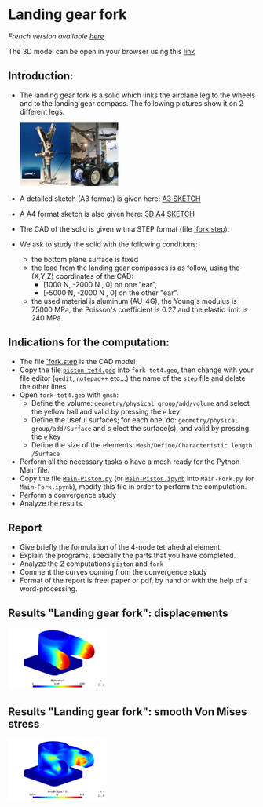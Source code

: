 
# Landing gear fork
*French version available [here](fork_readme_fr.md)*

The 3D model can be open in your browser using this [link](https://3dviewer.net#model=https://raw.githubusercontent.com/luclaurent/SILEX-light/main/calculs/landing_gear_fork/fork.step)
  
## Introduction:

*   The landing gear fork is a solid which links the airplane leg to the wheels and to the landing gear compass. The following pictures show it on 2 different legs.  
      
    <img src="../misc/jambe_de_train.png" alt="jambe_de_train" width="200"/>

*   A detailed sketch (A3 format) is given here: [A3 SKETCH](../misc/Plan_fourche_A3.pdf)   
*   A A4 format sketch is also given here: [3D A4 SKETCH](../misc/fourch.jpg)  
*   The CAD of the solid is given with a STEP format (file [`fork.step](landing_gear_fork/fork.step)). 
*   We ask to study the solid with the following conditions:

    *   the bottom plane surface is fixed  
    *   the load from the landing gear compasses is as follow, using the (X,Y,Z) coordinates of the CAD:  
         *   [1000 N, -2000 N , 0] on one "ear",  
         *   [-5000 N, -2000 N , 0] on the other "ear".  
    *   the used material is aluminum (AU-4G), the Young's modulus is 75000 MPa, the Poisson's coefficient is 0.27 and the elastic limit is 240 MPa.  
          
## Indications for the computation:
    
* The file [`fork.step](landing_gear_fork/fork.step) is the CAD model  
* Copy the file [`piston-tet4.geo`](piston/piston-tet4.geo) into `fork-tet4.geo`, then change with your file editor (`gedit`, `notepad++` etc...) the name of the `step` file and delete the other lines        
*   Open `fork-tet4.geo` with `gmsh`:
    *   Define the volume:  `geometry/physical group/add/volume` and select the yellow ball and valid by pressing the `e` key
    *   Define the useful surfaces; for each one, do: `geometry/physical group/add/Surface` and s elect the surface(s), and valid by pressing the `e` key  
    *   Define the size of the elements: `Mesh/Define/Characteristic length /Surface`  
*   Perform all the necessary tasks o have a mesh ready for the Python Main file.  
*   Copy the file [`Main-Piston.py`](piston/Main-Piston.py) (or [`Main-Piston.ipynb`](piston/Main-Piston.ipynb) into `Main-Fork.py` (or `Main-Fork.ipynb`), modify this file in order to perform the computation.  
*   Perform a convergence study  
*   Analyze the results.  


## Report  
*   Give briefly the formulation of the 4-node tetrahedral element.  
*   Explain the programs, specially the parts that you have completed.  
*  Analyze the 2 computations `piston` and `fork`  
*   Comment the curves coming from the convergence study
*   Format of the report is free: paper or pdf, by hand or with the help of a word-processing.  
 


## Results "Landing gear fork": displacements

<img src="../misc/resultats-fourche-disp.png" alt="resultats-fourche-disp" width="200"/>

## Results "Landing gear fork": smooth Von Mises stress

<img src="../misc/resultats-fourche-VMlissee.png" alt="resultats-fourche-VMlissee" width="200"/>

